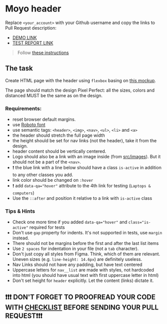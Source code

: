 # Moyo header
Replace `<your_account>` with your Github username and copy the links to Pull Request description:
- [DEMO LINK](https://alshust.github.io/layout_moyo-header/)
- [TEST REPORT LINK](https://alshust.github.io/layout_moyo-header/report/html_report/)

> Follow [these instructions](https://mate-academy.github.io/layout_task-guideline/#how-to-solve-the-layout-tasks-on-github)

## The task
Create HTML page with the header using `flexbox` basing on [this mockup](https://www.figma.com/file/1sog2rmfyCjnVxkeZ3ptnc/MOYO-%2F-Header?node-id=0%3A1).

The page should match the design Pixel Perfect: all the sizes, colors and distanced MUST be the same as on the design.

### Requirements:
- reset browser default margins.
- use [Roboto font](https://fonts.google.com/specimen/Roboto)
- use semantic tags: `<header>`, `<img>`, `<nav>`, `<ul>`, `<li>` and `<a>`
- the header should stretch the full page width
- the height should be set for nav links (not the header), take it from the design.
- header content should be vertically centered.
- Logo should also be a link with an image inside (from [src/images](src/images)). But it should not be a part of the `<nav>`.
- ❗️ the blue link with a line below should have a class `is-active` in addition to any other classes you add.
- link color should be changed on `:hover`
- ❗️ add `data-qa="hover"` attribute to the 4th link for testing (`Laptops & computers`)
- Use the `::after` and position it relative to a link with `is-active` class

### Tips & Hints
- Check one more time if you added `data-qa="hover"` and `class="is-active"` required for tests
- Don't use `gap` property for indents. It's not supported in tests, use `margin` instead.
- There should not be margins before the first and after the last list items
- Use `2 spaces` for indentation in your file (not a `tab` character).
- Don't just copy all styles from Figma. Think, which of them are relevant.
Uneven sizes (e.g. `line-height: 14.6px`) are definitely useless.
- Nav Links should not have any padding, but have text centered
- Uppercase letters for `nav__list` are made with styles, not hardcoded into
html (you should have usual text with first uppercase letter in html)
- Don't set height for `header` explicitly. Let the content (links) dictate it.


## ❗️❗️❗️ DON'T FORGET TO PROOFREAD YOUR CODE WITH [CHECKLIST](https://github.com/mate-academy/layout_moyo-header/blob/master/checklist.md) BEFORE SENDING YOUR PULL REQUEST❗️❗️❗️

